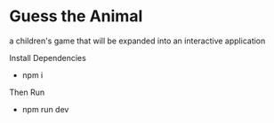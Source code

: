 # Guess the Animal
a children's game that will be expanded into an interactive application

Install Dependencies
- npm i <br>

Then Run
- npm run dev
